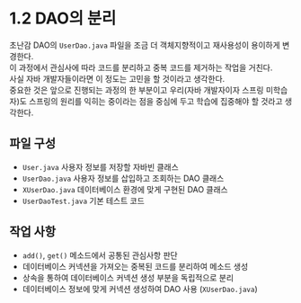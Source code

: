 # 1.2 DAO의 분리

초난감 DAO의 `UserDao.java` 파일을 조금 더 객체지향적이고 재사용성이 용이하게 변경한다.  
이 과정에서 관심사에 따라 코드를 분리하고 중복 코드를 제거하는 작업을 거친다.  
사실 자바 개발자들이라면 이 정도는 고민을 할 것이라고 생각한다.  
중요한 것은 앞으로 진행되는 과정의 한 부분이고 우리(자바 개발자이자 스프링 미학습자)도 스프링의 원리를 익히는 중이라는 점을 중심에 두고 학습에 집중해야 할 것라고 생각한다.

## 파일 구성

- `User.java` 사용자 정보를 저장할 자바빈 클래스
- `UserDao.java` 사용자 정보를 삽입하고 조회하는 DAO 클래스
- `XUserDao.java` 데이터베이스 환경에 맞게 구현된 DAO 클래스 
- `UserDaoTest.java` 기본 테스트 코드

## 작업 사항

- `add()`, `get()` 메소드에서 공통된 관심사항 판단
- 데이터베이스 커넥션을 가져오는 중복된 코드를 분리하여 메소드 생성
- 상속을 통하여 데이터베이스 커넥션 생성 부분을 독립적으로 분리
- 데이터베이스 정보에 맞게 커넥션 생성하여 DAO 사용 (`XUserDao.java`)

